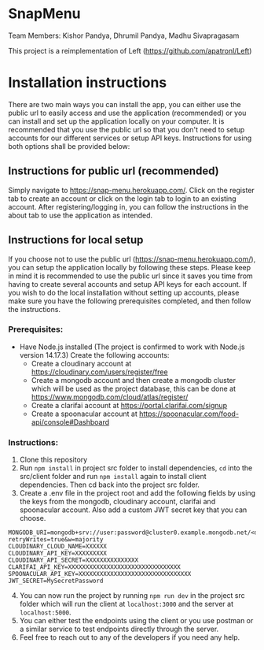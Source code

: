 # SnapMenu

Team Members: Kishor Pandya, Dhrumil Pandya, Madhu Sivapragasam


This project is a reimplementation of Left (https://github.com/apatronl/Left)


# Installation instructions

There are two main ways you can install the app, you can either use the public url to easily access and use the application (recommended) or you can install and set up the application locally on your computer. It is recommended that you use the public url so that you don't need to setup accounts for our different services or setup API keys. Instructions for using both options shall be provided below:

## Instructions for public url (recommended)
Simply navigate to https://snap-menu.herokuapp.com/. Click on the register tab to create an account or click on the login tab to login to an existing account. After registering/logging in, you can follow the instructions in the about tab to use the application as intended. 

## Instructions for local setup
If you choose not to use the public url (https://snap-menu.herokuapp.com/), you can setup the application locally by following these steps. Please keep in mind it is recommended to use the public url since it saves you time from having to create several accounts and setup API keys for each account. If you wish to do the local installation without setting up accounts, please make sure you have the following prerequisites completed, and then follow the instructions. 

### Prerequisites:

- Have Node.js installed (The project is confirmed to work with Node.js version 14.17.3)
Create the following accounts:
    - Create a cloudinary account at https://cloudinary.com/users/register/free
    - Create a mongodb account and then create a mongodb cluster which will be used as the project database, this can be done at https://www.mongodb.com/cloud/atlas/register/
    - Create a clarifai account at https://portal.clarifai.com/signup
    - Create a spoonacular account at https://spoonacular.com/food-api/console#Dashboard

### Instructions:

1. Clone this repository
2. Run `npm install` in project src folder to install dependencies, `cd` into the src/client folder and run `npm install` again to install client dependencies. Then cd back into the project src folder. 
3. Create a .env file in the project root and add the following fields by using the keys from the mongodb, cloudinary account, clarifai and spoonacular account. Also add a custom JWT secret key that you can choose. 
```
MONGODB_URI=mongodb+srv://user:password@cluster0.example.mongodb.net/<data>?retryWrites=true&w=majority
CLOUDINARY_CLOUD_NAME=XXXXXX
CLOUDINARY_API_KEY=XXXXXXXXX
CLOUDINARY_API_SECRET=XXXXXXXXXXXXXXX
CLARIFAI_API_KEY=XXXXXXXXXXXXXXXXXXXXXXXXXXXXXXXX
SPOONACULAR_API_KEY=XXXXXXXXXXXXXXXXXXXXXXXXXXXXXXXX
JWT_SECRET=MySecretPassword
```
4. You can now run the project by running `npm run dev` in the project src folder which will run the client at `localhost:3000` and the server at `localhost:5000`. 
5. You can either test the endpoints using the client or you use postman or a similar service to test endpoints directly through the server.  
6. Feel free to reach out to any of the developers if you need any help. 
